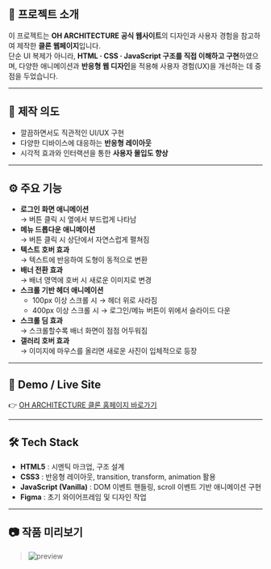 ## 📌 프로젝트 소개
이 프로젝트는 **OH ARCHITECTURE 공식 웹사이트**의 디자인과 사용자 경험을 참고하여 제작한 **클론 웹페이지**입니다.  
단순 UI 복제가 아니라, **HTML · CSS · JavaScript 구조를 직접 이해하고 구현**하였으며, 다양한 애니메이션과 **반응형 웹 디자인**을 적용해 사용자 경험(UX)을 개선하는 데 중점을 두었습니다.

---

## 🎯 제작 의도
- 깔끔하면서도 직관적인 UI/UX 구현
- 다양한 디바이스에 대응하는 **반응형 레이아웃**
- 시각적 효과와 인터랙션을 통한 **사용자 몰입도 향상**

---

## ⚙️ 주요 기능
- **로그인 화면 애니메이션**  
  → 버튼 클릭 시 옆에서 부드럽게 나타남
- **메뉴 드롭다운 애니메이션**  
  → 버튼 클릭 시 상단에서 자연스럽게 펼쳐짐
- **텍스트 호버 효과**  
  → 텍스트에 반응하여 도형이 동적으로 변환
- **배너 전환 효과**  
  → 배너 영역에 호버 시 새로운 이미지로 변경
- **스크롤 기반 헤더 애니메이션**  
  - 100px 이상 스크롤 시 → 헤더 위로 사라짐  
  - 400px 이상 스크롤 시 → 로그인/메뉴 버튼이 위에서 슬라이드 다운
- **스크롤 딤 효과**  
  → 스크롤할수록 배너 화면이 점점 어두워짐
- **갤러리 호버 효과**  
  → 이미지에 마우스를 올리면 새로운 사진이 입체적으로 등장

---

## 🚀 Demo / Live Site
👉 [OH ARCHITECTURE 클론 홈페이지 바로가기](https://leehyejin0821.github.io/OH/)

---

## 🛠 Tech Stack
- **HTML5** : 시멘틱 마크업, 구조 설계
- **CSS3** : 반응형 레이아웃, transition, transform, animation 활용
- **JavaScript (Vanilla)** : DOM 이벤트 핸들링, scroll 이벤트 기반 애니메이션 구현
- **Figma** : 초기 와이어프레임 및 디자인 작업

---

## 📷 작품 미리보기
> ![preview](./photo/oh_webpage.png)



